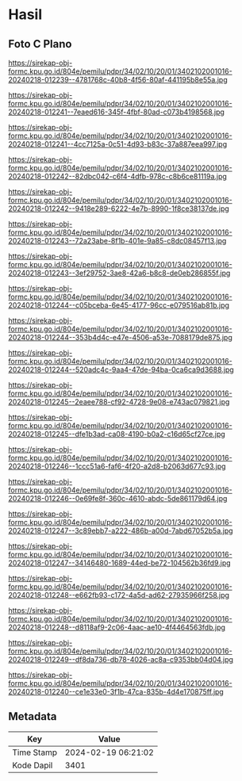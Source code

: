 # Hasil

## Foto C Plano

https://sirekap-obj-formc.kpu.go.id/804e/pemilu/pdpr/34/02/10/20/01/3402102001016-20240218-012239--4781768c-40b8-4f56-80af-441195b8e55a.jpg

https://sirekap-obj-formc.kpu.go.id/804e/pemilu/pdpr/34/02/10/20/01/3402102001016-20240218-012241--7eaed616-345f-4fbf-80ad-c073b4198568.jpg

https://sirekap-obj-formc.kpu.go.id/804e/pemilu/pdpr/34/02/10/20/01/3402102001016-20240218-012241--4cc7125a-0c51-4d93-b83c-37a887eea997.jpg

https://sirekap-obj-formc.kpu.go.id/804e/pemilu/pdpr/34/02/10/20/01/3402102001016-20240218-012242--82dbc042-c6f4-4dfb-978c-c8b6ce81119a.jpg

https://sirekap-obj-formc.kpu.go.id/804e/pemilu/pdpr/34/02/10/20/01/3402102001016-20240218-012242--9418e289-6222-4e7b-8990-1f8ce38137de.jpg

https://sirekap-obj-formc.kpu.go.id/804e/pemilu/pdpr/34/02/10/20/01/3402102001016-20240218-012243--72a23abe-8f1b-401e-9a85-c8dc08457f13.jpg

https://sirekap-obj-formc.kpu.go.id/804e/pemilu/pdpr/34/02/10/20/01/3402102001016-20240218-012243--3ef29752-3ae8-42a6-b8c8-de0eb286855f.jpg

https://sirekap-obj-formc.kpu.go.id/804e/pemilu/pdpr/34/02/10/20/01/3402102001016-20240218-012244--c05bceba-6e45-4177-96cc-e079516ab81b.jpg

https://sirekap-obj-formc.kpu.go.id/804e/pemilu/pdpr/34/02/10/20/01/3402102001016-20240218-012244--353b4d4c-e47e-4506-a53e-7088179de875.jpg

https://sirekap-obj-formc.kpu.go.id/804e/pemilu/pdpr/34/02/10/20/01/3402102001016-20240218-012244--520adc4c-9aa4-47de-94ba-0ca6ca9d3688.jpg

https://sirekap-obj-formc.kpu.go.id/804e/pemilu/pdpr/34/02/10/20/01/3402102001016-20240218-012245--2eaee788-cf92-4728-9e08-e743ac079821.jpg

https://sirekap-obj-formc.kpu.go.id/804e/pemilu/pdpr/34/02/10/20/01/3402102001016-20240218-012245--dfe1b3ad-ca08-4190-b0a2-c16d65cf27ce.jpg

https://sirekap-obj-formc.kpu.go.id/804e/pemilu/pdpr/34/02/10/20/01/3402102001016-20240218-012246--1ccc51a6-faf6-4f20-a2d8-b2063d677c93.jpg

https://sirekap-obj-formc.kpu.go.id/804e/pemilu/pdpr/34/02/10/20/01/3402102001016-20240218-012246--0e69fe8f-360c-4610-abdc-5de861179d64.jpg

https://sirekap-obj-formc.kpu.go.id/804e/pemilu/pdpr/34/02/10/20/01/3402102001016-20240218-012247--3c89ebb7-a222-486b-a00d-7abd67052b5a.jpg

https://sirekap-obj-formc.kpu.go.id/804e/pemilu/pdpr/34/02/10/20/01/3402102001016-20240218-012247--34146480-1689-44ed-be72-104562b36fd9.jpg

https://sirekap-obj-formc.kpu.go.id/804e/pemilu/pdpr/34/02/10/20/01/3402102001016-20240218-012248--e662fb93-c172-4a5d-ad62-27935966f258.jpg

https://sirekap-obj-formc.kpu.go.id/804e/pemilu/pdpr/34/02/10/20/01/3402102001016-20240218-012248--d8118af9-2c06-4aac-ae10-4f4464563fdb.jpg

https://sirekap-obj-formc.kpu.go.id/804e/pemilu/pdpr/34/02/10/20/01/3402102001016-20240218-012249--df8da736-db78-4026-ac8a-c9353bb04d04.jpg

https://sirekap-obj-formc.kpu.go.id/804e/pemilu/pdpr/34/02/10/20/01/3402102001016-20240218-012240--ce1e33e0-3f1b-47ca-835b-4d4e170875ff.jpg


## Metadata

| Key        | Value               |
| ---------- | ------------------- |
| Time Stamp | 2024-02-19 06:21:02 |
| Kode Dapil | 3401                |



